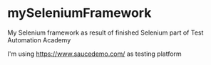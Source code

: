 # mySeleniumFramework

My Selenium framework as result of finished Selenium part of Test Automation Academy

I'm using https://www.saucedemo.com/ as testing platform
